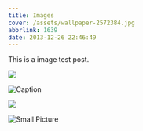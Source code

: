 ```yaml
---
title: Images
cover: /assets/wallpaper-2572384.jpg
abbrlink: 1639
date: 2013-12-26 22:46:49
---
```


This is a image test post.

![](/assets/wallpaper-2572384.jpg)

![Caption](/assets/wallpaper-2311325.jpg)

![](/assets/wallpaper-878514.jpg)

![Small Picture](https://via.placeholder.com/350x150.jpg)
